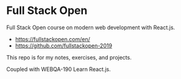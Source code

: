 # Full Stack Open

Full Stack Open course on modern web development with React.js.

- https://fullstackopen.com/en/
- https://github.com/fullstackopen-2019

This repo is for my notes, exercises, and projects.

Coupled with WEBQA-190 Learn React.js.